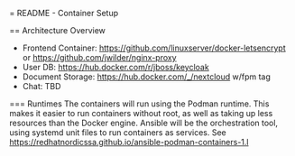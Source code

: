 = README - Container Setup

== Architecture Overview

* Frontend Container: https://github.com/linuxserver/docker-letsencrypt or https://github.com/jwilder/nginx-proxy
* User DB: https://hub.docker.com/r/jboss/keycloak
* Document Storage: https://hub.docker.com/_/nextcloud w/fpm tag
* Chat: TBD

=== Runtimes
The containers will run using the Podman runtime. This makes it easier to run containers without root, as well as taking up less resources than the Docker engine. Ansible will be the orchestration tool, using systemd unit files to run containers as services. See https://redhatnordicssa.github.io/ansible-podman-containers-1.l